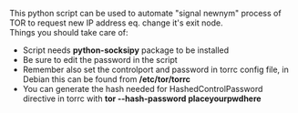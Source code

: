 This python script can be used to automate "signal newnym" process of TOR to request new IP address eq. change it's exit node. <br/>
Things you should take care of:
<ul>
<li>Script needs <b>python-socksipy</b> package to be installed
<li>Be sure to edit the password in the script 
<li>Remember also set the controlport and password in torrc config file, in Debian this can be found from <b>/etc/tor/torrc</b>
<li>You can generate the hash needed for HashedControlPassword directive in torrc with <b>tor --hash-password placeyourpwdhere</b>

